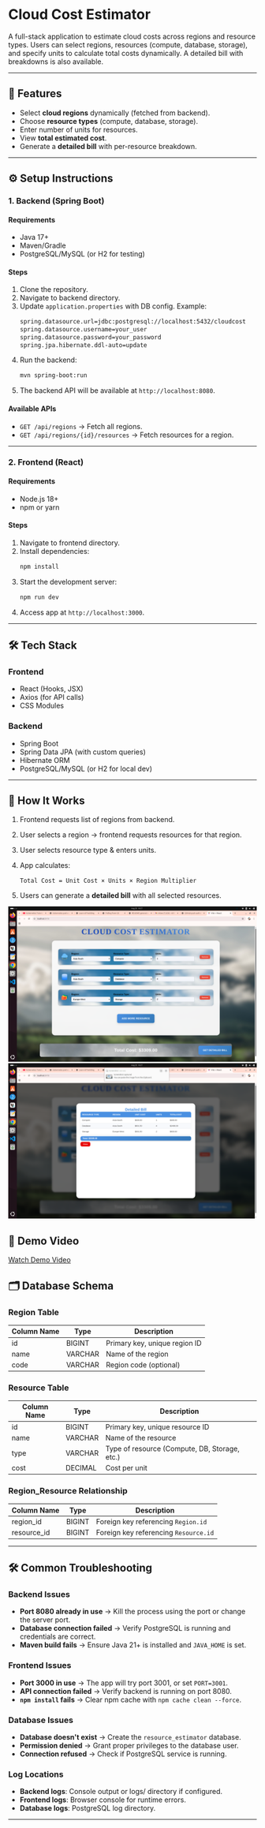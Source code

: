 # Cloud Cost Estimator

A full-stack application to estimate cloud costs across regions and resource types. Users can select regions, resources (compute, database, storage), and specify units to calculate total costs dynamically. A detailed bill with breakdowns is also available.  

---

## 📌 Features  

- Select **cloud regions** dynamically (fetched from backend).  
- Choose **resource types** (compute, database, storage).  
- Enter number of units for resources.  
- View **total estimated cost**.  
- Generate a **detailed bill** with per-resource breakdown.  

---

## ⚙️ Setup Instructions  

### 1. Backend (Spring Boot)  

#### Requirements  
- Java 17+  
- Maven/Gradle  
- PostgreSQL/MySQL (or H2 for testing)  

#### Steps  
1. Clone the repository.  
2. Navigate to backend directory.  
3. Update `application.properties` with DB config. Example:  
   ```properties
   spring.datasource.url=jdbc:postgresql://localhost:5432/cloudcost
   spring.datasource.username=your_user
   spring.datasource.password=your_password
   spring.jpa.hibernate.ddl-auto=update
   ```  
4. Run the backend:  
   ```bash
   mvn spring-boot:run
   ```  
5. The backend API will be available at `http://localhost:8080`.  

#### Available APIs  
- `GET /api/regions` → Fetch all regions.  
- `GET /api/regions/{id}/resources` → Fetch resources for a region.  

---

### 2. Frontend (React)  

#### Requirements  
- Node.js 18+  
- npm or yarn  

#### Steps  
1. Navigate to frontend directory.  
2. Install dependencies:  
   ```bash
   npm install
   ```  
3. Start the development server:  
   ```bash
   npm run dev
   ```  
4. Access app at `http://localhost:3000`.  

---

## 🛠 Tech Stack  

### Frontend  
- React (Hooks, JSX)  
- Axios (for API calls)  
- CSS Modules  

### Backend  
- Spring Boot  
- Spring Data JPA (with custom queries)  
- Hibernate ORM  
- PostgreSQL/MySQL (or H2 for local dev)  

---


## 🚀 How It Works  

1. Frontend requests list of regions from backend.  
2. User selects a region → frontend requests resources for that region.  
3. User selects resource type & enters units.  
4. App calculates:  

   ```
   Total Cost = Unit Cost × Units × Region Multiplier
   ```  

5. Users can generate a **detailed bill** with all selected resources.  


![Frontend CloudCost Screenshot](screenshot/Frontend_CloudCost.png)
![Bill CloudCost Screenshot](screenshot/Bill_CloudCost.png)
## 🎥 Demo Video
[Watch Demo Video](videos/Screencast%20from%202025-08-20%2016-31-45.webm)


## 🗂️ Database Schema

### **Region Table**
| Column Name | Type     | Description                     |
|-------------|---------|---------------------------------|
| id          | BIGINT  | Primary key, unique region ID   |
| name        | VARCHAR | Name of the region              |
| code        | VARCHAR | Region code (optional)          |

### **Resource Table**
| Column Name | Type     | Description                                  |
|-------------|---------|----------------------------------------------|
| id          | BIGINT  | Primary key, unique resource ID             |
| name        | VARCHAR | Name of the resource                         |
| type        | VARCHAR | Type of resource (Compute, DB, Storage, etc.) |
| cost        | DECIMAL | Cost per unit                                |

### **Region_Resource Relationship**
| Column Name | Type   | Description                                 |
|-------------|--------|---------------------------------------------|
| region_id   | BIGINT | Foreign key referencing `Region.id`        |
| resource_id | BIGINT | Foreign key referencing `Resource.id`      |

---
## 🛠️ Common Troubleshooting

### Backend Issues
- **Port 8080 already in use** → Kill the process using the port or change the server port.
- **Database connection failed** → Verify PostgreSQL is running and credentials are correct.
- **Maven build fails** → Ensure Java 21+ is installed and `JAVA_HOME` is set.

### Frontend Issues
- **Port 3000 in use** → The app will try port 3001, or set `PORT=3001`.
- **API connection failed** → Verify backend is running on port 8080.
- **`npm install` fails** → Clear npm cache with `npm cache clean --force`.

### Database Issues
- **Database doesn't exist** → Create the `resource_estimator` database.
- **Permission denied** → Grant proper privileges to the database user.
- **Connection refused** → Check if PostgreSQL service is running.

### Log Locations
- **Backend logs**: Console output or logs/ directory if configured.
- **Frontend logs**: Browser console for runtime errors.
- **Database logs**: PostgreSQL log directory.

---




